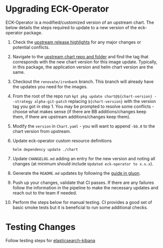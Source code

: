 # Upgrading ECK-Operator

ECK-Operator is a modified/customized version of an upstream chart. The below details the steps required to update to a new version of the eck-operator package.

1. Check the [upstream release highlights](https://www.elastic.co/guide/en/cloud-on-k8s/current/release-highlights.html) for any major changes or potential conflicts.

1. Navigate to the [upstream chart repo and folder](https://github.com/elastic/cloud-on-k8s/tree/main/deploy/eck-operator) and find the tag that corresponds with the new chart version for this image update. Typically, in this package, the application version and helm chart version are the same. 

1. Checkout the `renovate/ironbank` branch. This branch will already have the updates you need for the images.

1. From the root of the repo run `kpt pkg update chart@${chart-version} --strategy alpha-git-patch` replacing `${chart-version}` with the version tag you got in step 1. You may be prompted to resolve some conflicts - choose what makes sense (if there are BB additions/changes keep them, if there are upstream additions/changes keep them).

1. Modify the `version` in `Chart.yaml` - you will want to append `-bb.0` to the chart version from upstream.

1. Update eck-operator custom resource definitions
    ```
    helm dependency update ./chart
    ```

1. Update `CHANGELOG.md` adding an entry for the new version and noting all changes (at minimum should include `Updated eck-operator to x.x.x`).

1. Generate the `README.md` updates by following the [guide in gluon](https://repo1.dso.mil/platform-one/big-bang/apps/library-charts/gluon/-/blob/master/docs/bb-package-readme.md).

1. Push up your changes, validate that CI passes. If there are any failures follow the information in the pipeline to make the necessary updates and reach out to the team if needed.

1. Perform the steps below for manual testing. CI provides a good set of basic smoke tests but it is beneficial to run some additional checks.

# Testing Changes

Follow testing steps for [elasticsearch-kibana](https://repo1.dso.mil/big-bang/product/packages/elasticsearch-kibana/-/blob/main/docs/DEVELOPMENT_MAINTENANCE.md#manual-testing-for-updates)
